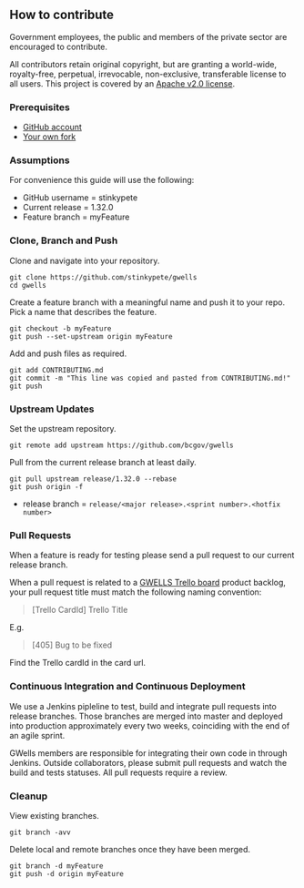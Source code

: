 ## How to contribute

Government employees, the public and members of the private sector are encouraged to contribute.

All contributors retain original copyright, but are granting a world-wide, royalty-free, perpetual, irrevocable, non-exclusive, transferable license to all users.  This project is covered by an [Apache v2.0 license](https://github.com/bcgov/gwells/blob/master/LICENSE).

### Prerequisites

* [GitHub account](https://github.com/join)
* [Your own fork](https://github.com/bcgov/gwells/fork)

### Assumptions

For convenience this guide will use the following:

* GitHub username = stinkypete
* Current release = 1.32.0
* Feature branch = myFeature

### Clone, Branch and Push

Clone and navigate into your repository.

```
git clone https://github.com/stinkypete/gwells
cd gwells
```

Create a feature branch with a meaningful name and push it to your repo.  Pick a name that describes the feature.

```
git checkout -b myFeature
git push --set-upstream origin myFeature
```

Add and push files as required.

```
git add CONTRIBUTING.md
git commit -m "This line was copied and pasted from CONTRIBUTING.md!"
git push
```

### Upstream Updates

Set the upstream repository.

```
git remote add upstream https://github.com/bcgov/gwells
```

Pull from the current release branch at least daily.

```
git pull upstream release/1.32.0 --rebase
git push origin -f
```

* release branch = ```release/<major release>.<sprint number>.<hotfix number>```

### Pull Requests

When a feature is ready for testing please send a pull request to our current release branch.

When a pull request is related to a [GWELLS Trello board](https://trello.com/b/2UQZgXHR/wells-project-board) product backlog, your pull request title must match the following naming convention:
> [Trello CardId] Trello Title 

E.g.
> [405] Bug to be fixed

Find the Trello cardId in the card url.

### Continuous Integration and Continuous Deployment

We use a Jenkins pipleline to test, build and integrate pull requests into release branches.  Those branches are merged into master and deployed into production approximately every two weeks, coinciding with the end of an agile sprint.

GWells members are responsible for integrating their own code in through Jenkins.  Outside collaborators, please submit pull requests and watch the build and tests statuses.  All pull requests require a review.

### Cleanup

View existing branches.

```
git branch -avv
```

Delete local and remote branches once they have been merged.
```
git branch -d myFeature
git push -d origin myFeature
```
